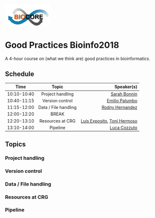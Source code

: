 # ![goodbioinfo2018](https://github.com/CRG-CNAG/BioCoreMiscOpen/blob/master/logo/biocore-logo_small.png) 
# Good Practices Bioinfo2018

A 4-hour course on (what we think are) good practices in bioinformatics.

## Schedule

| Time        | Topic           | Speaker(s)  |
| ------------- |:-------------:| -----:|
| 10:10-10:40 | Project handling | [Sarah Bonnin](mailto:sarah.bonnin@crg.eu) |
| 10:40-11:15      | Version control      | [Emilio Palumbo](emilio.palumbo@crg.eu) |
| 11:15-12:00 | Data / File handling | [Rodny Hernandez](rodny.hernandez@crg.eu)|
| 12:00-12:20 | BREAK | |
| 12:20-13:10 | Resources at CRG | [Luis Exposito](luis.exposito@crg.eu), [Toni Hermoso](toni.hermoso@crg.eu) |
| 13:10-14:00 | Pipeline | [Luca Cozzuto](luca.cozzuto@crg.eu)|

## Topics

### Project handling


### Version control

### Data / File handling

### Resources at CRG

### Pipeline
